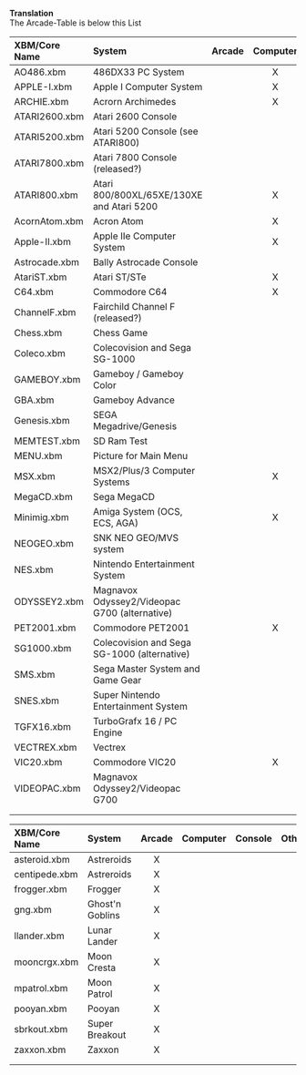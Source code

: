 **Translation**  
The Arcade-Table is below this List  
  
| XBM/Core Name | System | Arcade | Computer | Console | Other | Utility |
| :--- | :--- | :---: | :---: | :---: | :---: | :---: |
| AO486.xbm | 486DX33 PC System |  | X |  |  |  |
| APPLE-I.xbm | Apple I Computer System|  | X |  |  |  |
| ARCHIE.xbm | Acrorn Archimedes | | X |  |  |  |
| ATARI2600.xbm | Atari 2600 Console |  |  | X |  |  |
| ATARI5200.xbm | Atari 5200 Console (see ATARI800) |  |  | X |  |  |
| ATARI7800.xbm | Atari 7800 Console (released?) |  |  | X |  |  |
| ATARI800.xbm | Atari 800/800XL/65XE/130XE and Atari 5200 |  | X | X |  |  |
| AcornAtom.xbm  | Acron Atom |  | X |  |  |  |
| Apple-II.xbm | Apple IIe Computer System |  | X |  |  |  |
| Astrocade.xbm | Bally Astrocade Console |  |  | X |  |  |
| AtariST.xbm | Atari ST/STe |  | X |  |  |  |
| C64.xbm  | Commodore C64 |  | X |  |  |  |
| ChannelF.xbm | Fairchild Channel F (released?) |  |  | X |  |  |
| Chess.xbm | Chess Game |  |  |  | X |  |
| Coleco.xbm | Colecovision and Sega SG-1000 |  |  | X |  |  |
| GAMEBOY.xbm | Gameboy / Gameboy Color |  |  | X |  |  |
| GBA.xbm  | Gameboy Advance |  |  | X |  |  |
| Genesis.xbm | SEGA Megadrive/Genesis |  |  | X |  |  |
| MEMTEST.xbm | SD Ram Test |  |  |  |  | X |
| MENU.xbm | Picture for Main Menu |  |  |  |  |  |
| MSX.xbm | MSX2/Plus/3 Computer Systems |  | X |  |  |  |
| MegaCD.xbm | Sega MegaCD |  |  | X |  |  |
| Minimig.xbm | Amiga System (OCS, ECS, AGA) |  | X |  |  |  |
| NEOGEO.xbm | SNK NEO GEO/MVS system |  |  | X |  |  |
| NES.xbm | Nintendo Entertainment System |  |  | X |  |  |
| ODYSSEY2.xbm | Magnavox Odyssey2/Videopac G700 (alternative) |  |  | X |  |  |
| PET2001.xbm  | Commodore PET2001 |  | X |  |  |  |
| SG1000.xbm | Colecovision and Sega SG-1000 (alternative) |  |  | X |  |  |
| SMS.xbm  | Sega Master System and Game Gear |  |  | X |  |  |
| SNES.xbm | Super Nintendo Entertainment System |  |  | X |  |  |
| TGFX16.xbm | TurboGrafx 16 / PC Engine |  |  | X |  |  |
| VECTREX.xbm | Vectrex |  |  | X |  |  |
| VIC20.xbm  | Commodore VIC20 |  | X |  |  |  |
| VIDEOPAC.xbm | Magnavox Odyssey2/Videopac G700 |  |  | X |  |  |
|  |  |  |  |  |  |  |
|  |  |  |  |  |  |  |
  
| XBM/Core Name | System | Arcade | Computer | Console | Other | Utility |
| :--- | :--- | :---: | :---: | :---: | :---: | :---: |
| asteroid.xbm | Astreroids | X |  |  |  |  |
| centipede.xbm | Astreroids | X |  |  |  |  |
| frogger.xbm  | Frogger | X |  |  |  |  |
| gng.xbm | Ghost'n Goblins | X |  |  |  |  |
| llander.xbm | Lunar Lander | X |  |  |  |  |
| mooncrgx.xbm | Moon Cresta | X |  |  |  |  |
| mpatrol.xbm | Moon Patrol | X |  |  |  |  |
| pooyan.xbm  | Pooyan | X |  |  |  |  |
| sbrkout.xbm  | Super Breakout | X |  |  |  |  |
| zaxxon.xbm | Zaxxon | X |  |  |  |  |
|  |  |  |  |  |  |  |
|  |  |  |  |  |  |  |
